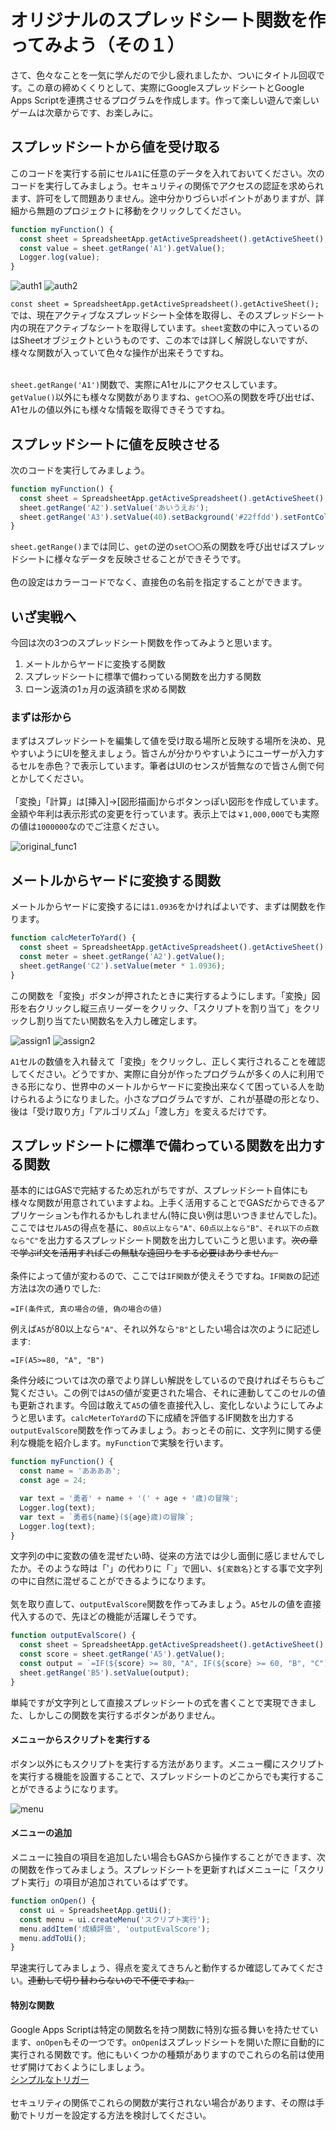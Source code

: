 # オリジナルのスプレッドシート関数を作ってみよう（その１）
さて、色々なことを一気に学んだので少し疲れましたか、ついにタイトル回収です。この章の締めくくりとして、実際にGoogleスプレッドシートとGoogle Apps Scriptを連携させるプログラムを作成します。作って楽しい遊んで楽しいゲームは次章からです、お楽しみに。

## スプレッドシートから値を受け取る
このコードを実行する前にセル`A1`に任意のデータを入れておいてください。次のコードを実行してみましょう。セキュリティの関係でアクセスの認証を求められます、許可をして問題ありません。途中分かりづらいポイントがありますが、詳細から無題のプロジェクトに移動をクリックしてください。

```js
function myFunction() { 
  const sheet = SpreadsheetApp.getActiveSpreadsheet().getActiveSheet();
  const value = sheet.getRange('A1').getValue();
  Logger.log(value);
}
```

![auth1](images/auth1.png)
![auth2](images/auth2.png)

`const sheet = SpreadsheetApp.getActiveSpreadsheet().getActiveSheet();`では、現在アクティブなスプレッドシート全体を取得し、そのスプレッドシート内の現在アクティブなシートを取得しています。`sheet`変数の中に入っているのはSheetオブジェクトというものです、この本では詳しく解説しないですが、様々な関数が入っていて色々な操作が出来そうですね。
<br><br>

`sheet.getRange('A1')`関数で、実際にA1セルにアクセスしています。`getValue()`以外にも様々な関数がありますね、`get〇〇`系の関数を呼び出せば、A1セルの値以外にも様々な情報を取得できそうですね。

## スプレッドシートに値を反映させる
次のコードを実行してみましょう。

```js
function myFunction() { 
  const sheet = SpreadsheetApp.getActiveSpreadsheet().getActiveSheet();
  sheet.getRange('A2').setValue('あいうえお');
  sheet.getRange('A3').setValue(40).setBackground('#22ffdd').setFontColor('yellow');
}
```

`sheet.getRange()`までは同じ、`get`の逆の`set〇〇`系の関数を呼び出せばスプレッドシートに様々なデータを反映させることができそうです。
<br><br>
色の設定はカラーコードでなく、直接色の名前を指定することができます。

## いざ実戦へ
今回は次の3つのスプレッドシート関数を作ってみようと思います。
1. メートルからヤードに変換する関数
2. スプレッドシートに標準で備わっている関数を出力する関数
3. ローン返済の1ヵ月の返済額を求める関数

### まずは形から
まずはスプレッドシートを編集して値を受け取る場所と反映する場所を決め、見やすいようにUIを整えましょう。皆さんが分かりやすいようにユーザーが入力するセルを赤色？で表示しています。筆者はUIのセンスが皆無なので皆さん側で何とかしてください。
<br><br>
「変換」「計算」は[挿入]→[図形描画]からボタンっぽい図形を作成しています。金額や年利は表示形式の変更を行っています。表示上では`￥1,000,000`でも実際の値は`1000000`なのでご注意ください。

![original_func1](images/original_func1.png)

## メートルからヤードに変換する関数
メートルからヤードに変換するには`1.0936`をかければよいです、まずは関数を作ります。

```js
function calcMeterToYard() {
  const sheet = SpreadsheetApp.getActiveSpreadsheet().getActiveSheet();
  const meter = sheet.getRange('A2').getValue();
  sheet.getRange('C2').setValue(meter * 1.0936);
}
```

この関数を「変換」ボタンが押されたときに実行するようにします。「変換」図形を右クリックし縦三点リーダーをクリック、「スクリプトを割り当て」をクリックし割り当てたい関数名を入力し確定します。

![assign1](images/assign1.png)
![assign2](images/assign2.png)

`A1`セルの数値を入れ替えて「変換」をクリックし、正しく実行されることを確認してください。どうですか、実際に自分が作ったプログラムが多くの人に利用できる形になり、世界中のメートルからヤードに変換出来なくて困っている人を助けられるようになりました。小さなプログラムですが、これが基礎の形となり、後は「受け取り方」「アルゴリズム」「渡し方」を変えるだけです。

## スプレッドシートに標準で備わっている関数を出力する関数
基本的にはGASで完結するため忘れがちですが、スプレッドシート自体にも様々な関数が用意されていますよね。上手く活用することでGASだからできるアプリケーションも作れるかもしれません(特に良い例は思いつきませんでした)。
ここではセル`A5`の得点を基に、`80点以上なら"A"、60点以上なら"B"、それ以下の点数なら"C"`を出力するスプレッドシート関数を出力していこうと思います。~~次の章で学ぶif文を活用すればこの無駄な遠回りをする必要はありません。~~
<br><br>
条件によって値が変わるので、ここでは`IF関数`が使えそうですね。`IF関数`の記述方法は次の通りでした:

```
=IF(条件式, 真の場合の値, 偽の場合の値)
```

例えば`A5`が80以上なら`"A"`、それ以外なら`"B"`としたい場合は次のように記述します:

```
=IF(A5>=80, "A", "B")
```

条件分岐については次の章でより詳しい解説をしているので良ければそちらもご覧ください。この例では`A5`の値が変更された場合、それに連動してこのセルの値も更新されます。今回は敢えて`A5`の値を直接代入し、変化しないようにしてみようと思います。`calcMeterToYard`の下に成績を評価するIF関数を出力する`outputEvalScore`関数を作ってみましょう。おっとその前に、文字列に関する便利な機能を紹介します。`myFunction`で実験を行います。
```js
function myFunction() { 
  const name = 'ああああ';
  const age = 24;

  var text = '勇者' + name + '(' + age + '歳)の冒険';
  Logger.log(text);
  var text = `勇者${name}(${age}歳)の冒険`;
  Logger.log(text);
}
```
文字列の中に変数の値を混ぜたい時、従来の方法では少し面倒に感じませんでしたか。そのような時は「'」の代わりに「\`」で囲い、`${変数名}`とする事で文字列の中に自然に混ぜることができるようになります。
<br><br>
気を取り直して、`outputEvalScore`関数を作ってみましょう。`A5`セルの値を直接代入するので、先ほどの機能が活躍しそうです。

```js
function outputEvalScore() {
  const sheet = SpreadsheetApp.getActiveSpreadsheet().getActiveSheet();
  const score = sheet.getRange('A5').getValue();
  const output = `=IF(${score} >= 80, "A", IF(${score} >= 60, "B", "C"))`;
  sheet.getRange('B5').setValue(output);
}
```

単純ですが文字列として直接スプレッドシートの式を書くことで実現できました、しかしこの関数を実行するボタンがありません。

#### メニューからスクリプトを実行する
ボタン以外にもスクリプトを実行する方法があります。メニュー欄にスクリプトを実行する機能を設置することで、スプレッドシートのどこからでも実行することができるようになります。

![menu](images/menu.png)

#### メニューの追加
メニューに独自の項目を追加したい場合もGASから操作することができます、次の関数を作ってみましょう。スプレッドシートを更新すればメニューに「スクリプト実行」の項目が追加されているはずです。

```js
function onOpen() {
  const ui = SpreadsheetApp.getUi();
  const menu = ui.createMenu('スクリプト実行');
  menu.addItem('成績評価', 'outputEvalScore');
  menu.addToUi();
}
```
早速実行してみましょう、得点を変えてきちんと動作するか確認してみてください。~~連動して切り替わらないので不便ですね。~~

#### 特別な関数
Google Apps Scriptは特定の関数名を持つ関数に特別な振る舞いを持たせています、`onOpen`もその一つです。`onOpen`はスプレッドシートを開いた際に自動的に実行される関数です。他にもいくつかの種類がありますのでこれらの名前は使用せず開けておくようにしましょう。  
[シンプルなトリガー](https://developers.google.com/apps-script/guides/triggers?hl=ja)
<br><br>
セキュリティの関係でこれらの関数が実行されない場合があります、その際は手動でトリガーを設定する方法を検討してください。